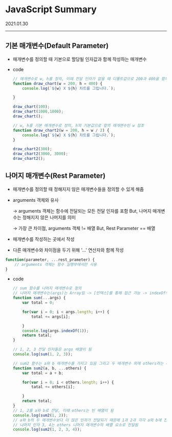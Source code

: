 # JavaScript Summary
2021.01.30

---------------------------------------
## 기본 매개변수(Default Parameter)

- 매개변수를 정의할 때 기본으로 할당될 인자값과 함께 작성하는 매개변수
- code

    ```jsx
    // 매개변수로 w, h를 정의, 이때 전달 인자가 없을 때 디폴트값으로 200과 400을 함께 작성
    function draw_chart(w = 200, h = 400) {
        console.log(`${w} X ${h} 차트를 그립니다.`);

    }

    draw_chart(100);
    draw_chart(1000,1000);
    draw_chart();

    // w, h를 기본 매개변수로 정의, h의 기본값으로 앞의 매개변수인 w 참조
    function draw_chart2(w = 200, h = w / 2) {
        console.log(`${w} X ${h} 차트를 그립니다.`);
    }

    draw_chart2(300);
    draw_chart2(3000, 3000);
    draw_chart2();
    ```

## 나머지 매개변수(Rest Parameter)

- 매개변수를 정의할 때 정해지지 않은 매개변수들을 정의할 수 있게 해줌
- arguments 객체와 유사

    → arguments 객체는 함수에 전달되는 모든 전달 인자를 포함                                                                                                    But, 나머지 매개변수는 정해지지 않은 나머지를 의미

    → 가장 큰 차이점, arguments 객체 != 배열 But, Rest Parameter == 배열 

- 매개변수를 작성하는 곳에서 작성
- 다른 매개변수와 차이점을 두기 위해 '...' 연산자와 함께 작성

```jsx
function(parameter, ...rest_prameter) {
	// arguments 객체는 함수 실행부에서만 사용
}
```

- code

    ```jsx
    // sum 함수를 나머지 매개변수로 정의
    // 나머지 매개변수는(args)는 Array임 -> [인덱스]를 통해 접근 가능 -> indexOf와 같은 메소드 사용 가능
    function sum(...args) {
        var total = 0;

        for(var i = 0; i < args.length; i++) {
            total += args[i];

        }
        console.log(args.indexOf(1));
        return tatal;
    }

    // 1, 2, 3 전달 인자들은 args 배열이 됨
    console.log(sum(1, 2, 3));

    // sum2 함수는 a와 b 매개변수를 가지고 있음 그리고 두 매개변수 외에 others라는 나머지 매개변수를 정의하고 있음
    function sum2(a, b, ...others) {
        var total = a + b;

        for(var i = 0; i < others.length; i++) {
            tatal += others[i];

        }
        return total;
    }
    // 1, 2를 a와 b로 전달, 이때 others는 빈 배열이 됨
    console.log(sum2(1, 2));
    // a와 b의 두 매개변수보다 더 많은 인자가 전달되기 때문에 1과 2과 각각 a와 b에 전달
    // 나머지 인자 3, 4는 others 나머지 매개변수의 배열 요소로 전달됨
    console.log(sum2(1, 2, 3, 4));
    ```